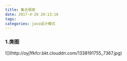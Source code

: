 ```yaml
---
title: 集合框架
date: 2017-4-28 20:13:10
tags:
categories: java设计模式
---
```

<h3>1.类图</h3>
![](http://oyj1fkfcr.bkt.clouddn.com/1338191755_7367.jpg)
